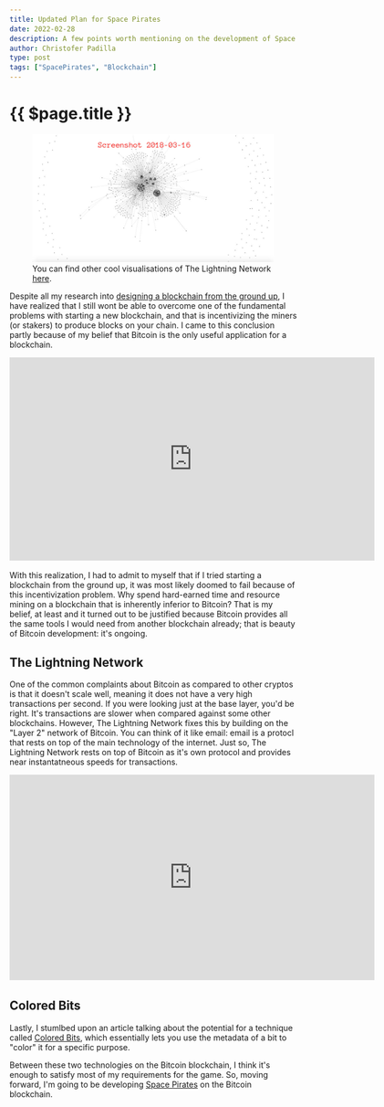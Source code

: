 ```yaml
---
title: Updated Plan for Space Pirates
date: 2022-02-28
description: A few points worth mentioning on the development of Space Pirates.
author: Christofer Padilla
type: post
tags: ["SpacePirates", "Blockchain"]
---
```


# {{ $page.title }}

<figure>
  <img
  src="/images/lightningnetwork.jpeg"
  alt="The Lighting Network">
  <figcaption>You can find other cool visualisations of The Lightning Network <a href="https://gist.github.com/bretton/798ec38165ffabc719d91e0f4f67552d">here</a>.</figcaption>
</figure>

Despite all my research into [designing a blockchain from the ground up](/blog/2021/11/17/Blockchain-Design.md), I have realized that I still wont be able to overcome one of the fundamental problems with starting a new blockchain, and that is incentivizing the miners (or stakers) to produce blocks on your chain. I came to this conclusion partly because of my belief that Bitcoin is the only useful application for a blockchain.

<iframe id="reddit-embed" src="https://www.redditmedia.com/r/changemyview/comments/s17flp/cmv_i_dont_believe_that_blockchain_technology/hs9eeqs/?depth=1&amp;showmore=false&amp;embed=true&amp;showmedia=false" sandbox="allow-scripts allow-same-origin allow-popups" style="border: none; --darkreader-inline-border-top: initial; --darkreader-inline-border-right: initial; --darkreader-inline-border-bottom: initial; --darkreader-inline-border-left: initial;" data-darkreader-inline-border-top="" data-darkreader-inline-border-right="" data-darkreader-inline-border-bottom="" data-darkreader-inline-border-left="" height="356" width="640" scrolling="no"></iframe>

With this realization, I had to admit to myself that if I tried starting a blockchain from the ground up, it was most likely doomed to fail because of this incentivization problem. Why spend hard-earned time and resource mining on a blockchain that is inherently inferior to Bitcoin? That is my belief, at least and it turned out to be justified because Bitcoin provides all the same tools I would need from another blockchain already; that is beauty of Bitcoin development: it's ongoing.

## The Lightning Network

One of the common complaints about Bitcoin as compared to other cryptos is that it doesn't scale well, meaning it does not have a very high transactions per second. If you were looking just at the base layer, you'd be right. It's transactions are slower when compared against some other blockchains. However, The Lightning Network fixes this by building on the "Layer 2" network of Bitcoin. You can think of it like email: email is a protocl that rests on top of the main technology of the internet. Just so, The Lightning Network rests on top of Bitcoin as it's own protocol and provides near instantatneous speeds for transactions.

<div class="resp-container">
  <iframe class="resp-iframe" width="640" height="360" src="https://www.youtube.com/embed/rrr_zPmEiME" frameborder="0" allow="accelerometer; autoplay; clipboard-write; encrypted-media; gyroscope; picture-in-picture" allowfullscreen></iframe>
</div>

## Colored Bits

Lastly, I stumlbed upon an article talking about the potential for a technique called [Colored Bits](https://en.bitcoin.it/wiki/Colored_Coins), which essentially lets you use the metadata of a bit to "color" it for a specific purpose.

Between these two technologies on the Bitcoin blockchain, I think it's enough to satisfy most of my requirements for the game. So, moving forward, I'm going to be developing [Space Pirates](/tags/#Space-Pirates) on the Bitcoin blockchain.

<TagLinks />

<Comments />

